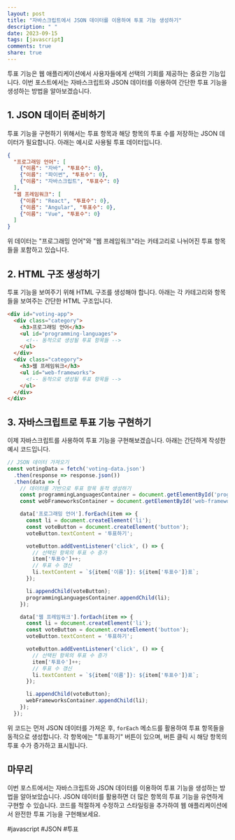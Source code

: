 ```yaml
---
layout: post
title: "자바스크립트에서 JSON 데이터를 이용하여 투표 기능 생성하기"
description: " "
date: 2023-09-15
tags: [javascript]
comments: true
share: true
---
```


투표 기능은 웹 애플리케이션에서 사용자들에게 선택의 기회를 제공하는 중요한 기능입니다. 이번 포스트에서는 자바스크립트와 JSON 데이터를 이용하여 간단한 투표 기능을 생성하는 방법을 알아보겠습니다.

## 1. JSON 데이터 준비하기

투표 기능을 구현하기 위해서는 투표 항목과 해당 항목의 투표 수를 저장하는 JSON 데이터가 필요합니다. 아래는 예시로 사용될 투표 데이터입니다.

```json
{
  "프로그래밍 언어": [
    {"이름": "자바", "투표수": 0},
    {"이름": "파이썬", "투표수": 0},
    {"이름": "자바스크립트", "투표수": 0}
  ],
  "웹 프레임워크": [
    {"이름": "React", "투표수": 0},
    {"이름": "Angular", "투표수": 0},
    {"이름": "Vue", "투표수": 0}
  ]
}
```

위 데이터는 "프로그래밍 언어"와 "웹 프레임워크"라는 카테고리로 나뉘어진 투표 항목들을 포함하고 있습니다.

## 2. HTML 구조 생성하기

투표 기능을 보여주기 위해 HTML 구조를 생성해야 합니다. 아래는 각 카테고리와 항목들을 보여주는 간단한 HTML 구조입니다.

```html
<div id="voting-app">
  <div class="category">
    <h3>프로그래밍 언어</h3>
    <ul id="programming-languages">
      <!-- 동적으로 생성될 투표 항목들 -->
    </ul>
  </div>
  <div class="category">
    <h3>웹 프레임워크</h3>
    <ul id="web-frameworks">
      <!-- 동적으로 생성될 투표 항목들 -->
    </ul>
  </div>
</div>
```

## 3. 자바스크립트로 투표 기능 구현하기

이제 자바스크립트를 사용하여 투표 기능을 구현해보겠습니다. 아래는 간단하게 작성한 예시 코드입니다.

```javascript
// JSON 데이터 가져오기
const votingData = fetch('voting-data.json')
  .then(response => response.json())
  .then(data => {
    // 데이터를 기반으로 투표 항목 동적 생성하기
    const programmingLanguagesContainer = document.getElementById('programming-languages');
    const webFrameworksContainer = document.getElementById('web-frameworks');

    data['프로그래밍 언어'].forEach(item => {
      const li = document.createElement('li');
      const voteButton = document.createElement('button');
      voteButton.textContent = '투표하기';

      voteButton.addEventListener('click', () => {
        // 선택된 항목의 투표 수 증가
        item['투표수']++;
        // 투표 수 갱신
        li.textContent = `${item['이름']}: ${item['투표수']}표`;
      });

      li.appendChild(voteButton);
      programmingLanguagesContainer.appendChild(li);
    });

    data['웹 프레임워크'].forEach(item => {
      const li = document.createElement('li');
      const voteButton = document.createElement('button');
      voteButton.textContent = '투표하기';

      voteButton.addEventListener('click', () => {
        // 선택된 항목의 투표 수 증가
        item['투표수']++;
        // 투표 수 갱신
        li.textContent = `${item['이름']}: ${item['투표수']}표`;
      });

      li.appendChild(voteButton);
      webFrameworksContainer.appendChild(li);
    });
  });

```

위 코드는 먼저 JSON 데이터를 가져온 후, `forEach` 메소드를 활용하여 투표 항목들을 동적으로 생성합니다. 각 항목에는 "투표하기" 버튼이 있으며, 버튼 클릭 시 해당 항목의 투표 수가 증가하고 표시됩니다.

## 마무리

이번 포스트에서는 자바스크립트와 JSON 데이터를 이용하여 투표 기능을 생성하는 방법을 알아보았습니다. JSON 데이터를 활용하면 더 많은 항목의 투표 기능을 유연하게 구현할 수 있습니다. 코드를 적절하게 수정하고 스타일링을 추가하여 웹 애플리케이션에서 완전한 투표 기능을 구현해보세요.

#javascript #JSON #투표